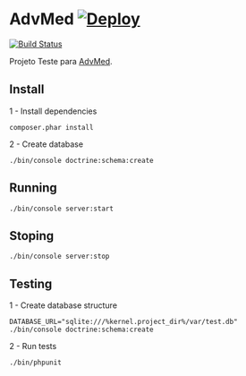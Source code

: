 # AdvMed [![Deploy](https://www.herokucdn.com/deploy/button.svg)](https://heroku.com/deploy?template=https://github.com/mrprompt/advmed/tree/master)

[![Build Status](https://travis-ci.com/mrprompt/advmed.svg?token=wjVH7pqe9uFCdhpp6XdL&branch=master)](https://travis-ci.com/mrprompt/advmed)

Projeto Teste para [AdvMed](http://www.advmed.com.br/).

## Install

1 - Install dependencies

```console
composer.phar install
```

2 - Create database

```console
./bin/console doctrine:schema:create
```

## Running

```console
./bin/console server:start
```

## Stoping

```console
./bin/console server:stop
```

## Testing

1 - Create database structure

```console
DATABASE_URL="sqlite:///%kernel.project_dir%/var/test.db" ./bin/console doctrine:schema:create
```

2 - Run tests

```console
./bin/phpunit
```
